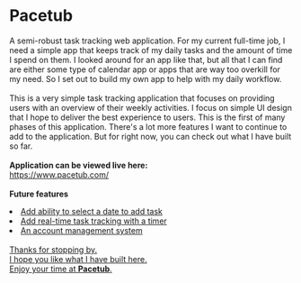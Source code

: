 # Pacetub
A semi-robust task tracking web application. For my current full-time job, I need a simple app that keeps track of my daily 
tasks and the amount of time I spend on them. I looked around for an app like that, but all that I can find are either some 
type of calendar app or apps that are way too overkill for my need. So I set out to build my own app to help with my daily 
workflow.<br />
<br/>
This is a very simple task tracking application that focuses on providing users with an overview of their weekly activities.
I focus on simple UI design that I hope to deliver the best experience to users. This is the first of many phases of this 
application. There's a lot more features I want to continue to add to the application. But for right now, you can check out 
what I have built so far.<br />
<br />
<strong>Application can be viewed live here:</strong><br />
https://www.pacetub.com/<br />
<br/>
<strong>Future features</strong><br />
<u>
  <li>Add ability to select a date to add task</li/>
  <li>Add real-time task tracking with a timer</li/>
  <li>An account management system</li/>
</ul>
<br />
Thanks for stopping by.<br />
I hope you like what I have built here.<br />
Enjoy your time at <strong>Pacetub</strong>.<br />
